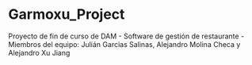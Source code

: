 # Garmoxu_Project
 Proyecto de fin de curso de DAM - Software de gestión de restaurante - Miembros del equipo: Julián Garcias Salinas, Alejandro Molina Checa y Alejandro Xu Jiang
